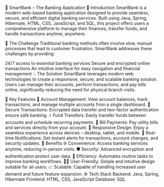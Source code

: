 🏦 SmartBank – The Banking Application
📌 Introduction
SmartBank is a modern web-based banking application designed to provide seamless, secure, and efficient digital banking services. Built using Java, Spring, Hibernate, HTML, CSS, JavaScript, and SQL, this project offers users a comprehensive platform to manage their finances, transfer funds, and handle transactions anytime, anywhere.

🚀 The Challenge
Traditional banking methods often involve slow, manual processes that lead to customer frustration. SmartBank addresses these challenges by providing:

24/7 access to essential banking services
Secure and encrypted online transactions
An intuitive interface for easy navigation and financial management
💡 The Solution
SmartBank leverages modern web technologies to create a responsive, secure, and scalable banking solution. Users can manage their accounts, perform transactions, and pay bills online, significantly reducing the need for physical branch visits.

🔑 Key Features
🔐 Account Management: View account balances, track transactions, and manage multiple accounts from a single dashboard.
💸 Secure Transactions: Encrypted data transfer and two-factor authentication ensure safe banking.
⚡ Fund Transfers: Easily transfer funds between accounts and schedule recurring payments.
🧾 Bill Payments: Pay utility bills and services directly from your account.
📱 Responsive Design: Enjoy a seamless experience across devices – desktop, tablet, and mobile.
🔔 Real-time Notifications: Get instant alerts for transactions, account changes, and security updates.
🎯 Benefits
🌐 Convenience: Access banking services anytime, reducing in-person visits.
🛡️ Security: Advanced encryption and authentication protect user data.
🔄 Efficiency: Automates routine tasks to improve banking workflows.
👨‍💻 User-Friendly: Simple and intuitive design suitable for all users.
📈 Scalable: Capable of handling increased user demand and future feature expansion.
⚙️ Tech Stack
Backend: Java, Spring, Hibernate
Frontend: HTML, CSS, JavaScript
Database: SQL
